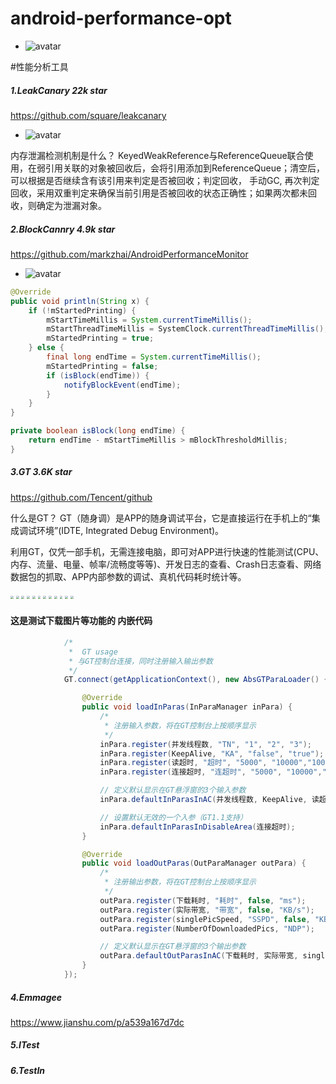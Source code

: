 # android-performance-opt



- ![avatar](https://ws3.sinaimg.cn/large/006tNc79ly1g1wh7gllmmj30ui0jcdoo.jpg)





#性能分析工具
##### 1.LeakCanary   22k star
https://github.com/square/leakcanary

- ![avatar](https://ws2.sinaimg.cn/large/006tNc79ly1g1wh6rfr7aj30e806lt9h.jpg)


内存泄漏检测机制是什么？
 KeyedWeakReference与ReferenceQueue联合使用，在弱引用关联的对象被回收后，会将引用添加到ReferenceQueue；清空后，可以根据是否继续含有该引用来判定是否被回收；判定回收， 手动GC, 再次判定回收，采用双重判定来确保当前引用是否被回收的状态正确性；如果两次都未回收，则确定为泄漏对象。


##### 2.BlockCannry  4.9k star
https://github.com/markzhai/AndroidPerformanceMonitor

- ![avatar](https://ws3.sinaimg.cn/large/006tNc79ly1g1wh8g6oufj30jr0jemyt.jpg)

``` java
@Override
public void println(String x) {
    if (!mStartedPrinting) {
        mStartTimeMillis = System.currentTimeMillis();
        mStartThreadTimeMillis = SystemClock.currentThreadTimeMillis();
        mStartedPrinting = true;
    } else {
        final long endTime = System.currentTimeMillis();
        mStartedPrinting = false;
        if (isBlock(endTime)) {
            notifyBlockEvent(endTime);
        }
    }
}

private boolean isBlock(long endTime) {
    return endTime - mStartTimeMillis > mBlockThresholdMillis;
}

```

##### 3.GT   3.6K star
https://github.com/Tencent/github

什么是GT？
GT（随身调）是APP的随身调试平台，它是直接运行在手机上的“集成调试环境”(IDTE, Integrated Debug Environment)。

利用GT，仅凭一部手机，无需连接电脑，即可对APP进行快速的性能测试(CPU、内存、流量、电量、帧率/流畅度等等)、开发日志的查看、Crash日志查看、网络数据包的抓取、APP内部参数的调试、真机代码耗时统计等。


<img style="zoom:30%" src="https://ws3.sinaimg.cn/large/006tNc79ly1g1wh9vliz2j30u01rcwhg.jpg"  align=center />
<img style="zoom:30%" src="https://ws3.sinaimg.cn/large/006tNc79ly1g1wh8ysrioj30u01rcmzs.jpg"  align=center />
<img style="zoom:30%" src="https://ws3.sinaimg.cn/large/006tNc79ly1g1wha60dz4j30u01rcq4o.jpg"  align=center />
<img style="zoom:30%" src="https://ws3.sinaimg.cn/large/006tNc79ly1g1whaey6t4j30u01rcgn6.jpg"  align=center />
<img style="zoom:30%" src="https://ws2.sinaimg.cn/large/006tNc79ly1g1whatb8hsj30u01rcq4o.jpg"  align=center />
<img style="zoom:30%" src="https://ws2.sinaimg.cn/large/006tNc79ly1g1whb9x4snj30u01rc78m.jpg"  align=center />
<img style="zoom:30%" src="https://ws3.sinaimg.cn/large/006tNc79ly1g1whbhpm6ej30u01rc0v2.jpg"  align=center />
<img style="zoom:30%" src="https://ws2.sinaimg.cn/large/006tNc79ly1g1whbu9z8fj30u01rcjtq.jpg"  align=center />
<img style="zoom:30%" src="https://ws1.sinaimg.cn/large/006tNc79ly1g1whc3i169j30u01rcmyz.jpg"  align=center />
<img style="zoom:30%" src="https://ws2.sinaimg.cn/large/006tNc79ly1g1whcencwej30u01rcn1v.jpg"  align=center />
<img style="zoom:30%" src="https://ws1.sinaimg.cn/large/006tNc79ly1g1whcljvufj30u01rc76t.jpg"  align=center />
<img style="zoom:30%" src="https://ws3.sinaimg.cn/large/006tNc79ly1g1whcqudcej30u01rctat.jpg"  align=center />


#### 这是测试下载图片等功能的 内嵌代码
``` java 
			/*
			 *  GT usage
			 * 与GT控制台连接，同时注册输入输出参数
			 */
            GT.connect(getApplicationContext(), new AbsGTParaLoader() {

                @Override
                public void loadInParas(InParaManager inPara) {
					/*
					 * 注册输入参数，将在GT控制台上按顺序显示
					 */
                    inPara.register(并发线程数, "TN", "1", "2", "3");
                    inPara.register(KeepAlive, "KA", "false", "true");
                    inPara.register(读超时, "超时", "5000", "10000","1000");
                    inPara.register(连接超时, "连超时", "5000", "10000","1000");

                    // 定义默认显示在GT悬浮窗的3个输入参数
                    inPara.defaultInParasInAC(并发线程数, KeepAlive, 读超时);

                    // 设置默认无效的一个入参（GT1.1支持）
                    inPara.defaultInParasInDisableArea(连接超时);
                }

                @Override
                public void loadOutParas(OutParaManager outPara) {
					/*
					 * 注册输出参数，将在GT控制台上按顺序显示
					 */
                    outPara.register(下载耗时, "耗时", false, "ms");
                    outPara.register(实际带宽, "带宽", false, "KB/s");
                    outPara.register(singlePicSpeed, "SSPD", false, "KB/s");
                    outPara.register(NumberOfDownloadedPics, "NDP");

                    // 定义默认显示在GT悬浮窗的3个输出参数
                    outPara.defaultOutParasInAC(下载耗时, 实际带宽, singlePicSpeed);
                }
            });
```

##### 4.Emmagee
https://www.jianshu.com/p/a539a167d7dc
##### 5.ITest
##### 6.TestIn



